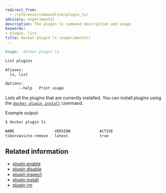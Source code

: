 ```yaml
---
redirect_from:
  - /reference/commandline/plugin_ls/
advisory: experimental
description: The plugin ls command description and usage
keywords:
- plugin, list
title: docker plugin ls (experimental)
---
```


```markdown
Usage:  docker plugin ls

List plugins

Aliases:
  ls, list

Options:
      --help   Print usage
```

Lists all the plugins that are currently installed. You can install plugins
using the [`docker plugin install`](plugin_install.md) command.

Example output:

```bash
$ docker plugin ls

NAME                  VERSION             ACTIVE
tiborvass/no-remove   latest              true
```

## Related information

* [plugin enable](plugin_enable.md)
* [plugin disable](plugin_disable.md)
* [plugin inspect](plugin_inspect.md)
* [plugin install](plugin_install.md)
* [plugin rm](plugin_rm.md)
